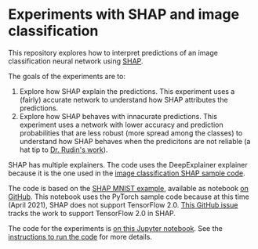 # Experiments with SHAP and image classification

This repository explores how to interpret predictions of an image classification neural network using [SHAP](https://arxiv.org/abs/1705.07874).

The goals of the experiments are to:

1. Explore how SHAP explain the predictions. This experiment uses a (fairly) accurate network to understand how SHAP attributes the predictions.
1. Explore how SHAP behaves with innacurate predictions. This experiment uses a network with lower accuracy and prediction probabilities that are less robust (more spread among the classes) to understand how SHAP behaves when the predicitons are not reliable (a hat tip to [Dr. Rudin's work](https://arxiv.org/abs/1811.10154)).


SHAP has multiple explainers. The code uses the DeepExplainer explainer because it is the one used in the [image classification SHAP sample code](https://shap.readthedocs.io/en/latest/image_examples.html).

The code is based on the [SHAP MNIST example](https://shap.readthedocs.io/en/stable/example_notebooks/image_examples/image_classification/PyTorch%20Deep%20Explainer%20MNIST%20example.html), available as notebook [on GitHub](https://github.com/slundberg/shap/blob/master/notebooks/image_examples/image_classification/PyTorch%20Deep%20Explainer%20MNIST%20example.ipynb). This notebook uses the PyTorch sample code because at this time (April 2021), SHAP does not support TensorFlow 2.0. [This GitHub issue](https://github.com/slundberg/shap/issues/850) tracks the work to support TensorFlow 2.0 in SHAP.

The code for the experiments is [on this Jupyter notebook](https://github.com/fau-masters-collected-works-cgarbin/shap-experiments-image-classification/blob/master/shap-experiments-image-classification.ipynb). See the [instructions to run the code](./running-the-code.md) for more details.

